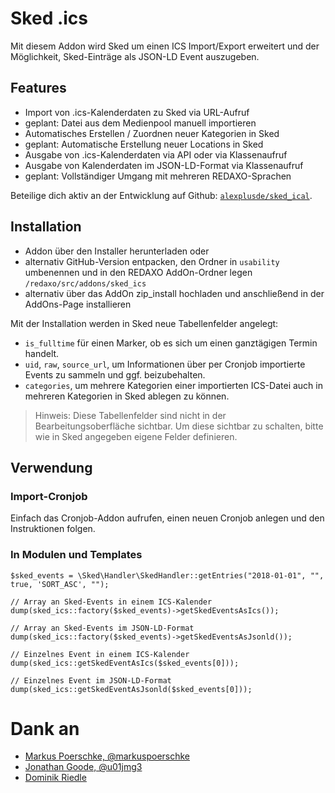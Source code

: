 # Sked .ics

Mit diesem Addon wird Sked um einen ICS Import/Export erweitert und der Möglichkeit, Sked-Einträge als JSON-LD Event auszugeben.

## Features

* Import von .ics-Kalenderdaten zu Sked via URL-Aufruf
* geplant: Datei aus dem Medienpool manuell importieren
* Automatisches Erstellen / Zuordnen neuer Kategorien in Sked
* geplant: Automatische Erstellung neuer Locations in Sked
* Ausgabe von .ics-Kalenderdaten via API oder via Klassenaufruf 
* Ausgabe von Kalenderdaten im JSON-LD-Format via Klassenaufruf
* geplant: Vollständiger Umgang mit mehreren REDAXO-Sprachen

Beteilige dich aktiv an der Entwicklung auf Github: [`alexplusde/sked_ical`](https://github.com/alexplusde/sked_ics).

## Installation

* Addon über den Installer herunterladen oder
* alternativ GitHub-Version entpacken, den Ordner in `usability` umbenennen und in den REDAXO AddOn-Ordner legen `/redaxo/src/addons/sked_ics`
* alternativ über das AddOn zip_install hochladen und anschließend in der AddOns-Page installieren

Mit der Installation werden in Sked neue Tabellenfelder angelegt: 
* `is_fulltime` für einen Marker, ob es sich um einen ganztägigen Termin handelt.
* `uid`, `raw`, `source_url`, um Informationen über per Cronjob importierte Events zu sammeln und ggf. beizubehalten.
* `categories`, um mehrere Kategorien einer importierten ICS-Datei auch in mehreren Kategorien in Sked ablegen zu können.

> Hinweis: Diese Tabellenfelder sind nicht in der Bearbeitungsoberfläche sichtbar. Um diese sichtbar zu schalten, bitte wie in Sked angegeben eigene Felder definieren.
 
## Verwendung

### Import-Cronjob

Einfach das Cronjob-Addon aufrufen, einen neuen Cronjob anlegen und den Instruktionen folgen. 

### In Modulen und Templates

```
$sked_events = \Sked\Handler\SkedHandler::getEntries("2018-01-01", "", true, 'SORT_ASC', "");

// Array an Sked-Events in einem ICS-Kalender
dump(sked_ics::factory($sked_events)->getSkedEventsAsIcs());

// Array an Sked-Events im JSON-LD-Format
dump(sked_ics::factory($sked_events)->getSkedEventsAsJsonld());

// Einzelnes Event in einem ICS-Kalender
dump(sked_ics::getSkedEventAsIcs($sked_events[0]));

// Einzelnes Event im JSON-LD-Format
dump(sked_ics::getSkedEventAsJsonld($sked_events[0]));
```

# Dank an

* [Markus Poerschke, @markuspoerschke](https://github.com/markuspoerschke/iCal) 
* [Jonathan Goode, @u01jmg3](https://github.com/u01jmg3) 
* [Dominik Riedle](https://www.pixelfirma.de) 